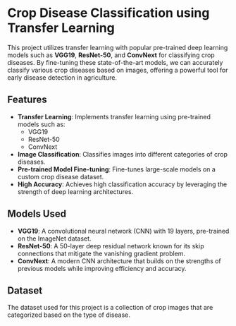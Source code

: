 # Crop Disease Classification using Transfer Learning

This project utilizes transfer learning with popular pre-trained deep learning models such as **VGG19**, **ResNet-50**, and **ConvNext** for classifying crop diseases. By fine-tuning these state-of-the-art models, we can accurately classify various crop diseases based on images, offering a powerful tool for early disease detection in agriculture.

## Features

- **Transfer Learning**: Implements transfer learning using pre-trained models such as:
  - VGG19
  - ResNet-50
  - ConvNext
- **Image Classification**: Classifies images into different categories of crop diseases.
- **Pre-trained Model Fine-tuning**: Fine-tunes large-scale models on a custom crop disease dataset.
- **High Accuracy**: Achieves high classification accuracy by leveraging the strength of deep learning architectures.

## Models Used

- **VGG19**: A convolutional neural network (CNN) with 19 layers, pre-trained on the ImageNet dataset.
- **ResNet-50**: A 50-layer deep residual network known for its skip connections that mitigate the vanishing gradient problem.
- **ConvNext**: A modern CNN architecture that builds on the strengths of previous models while improving efficiency and accuracy.

## Dataset

The dataset used for this project is a collection of crop images that are categorized based on the type of disease.
